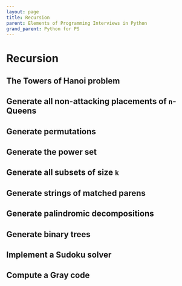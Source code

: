 ```yaml
---
layout: page
title: Recursion
parent: Elements of Programming Interviews in Python
grand_parent: Python for PS
---
```



# Recursion

## The Towers of Hanoi problem
## Generate all non-attacking placements of `n`-Queens
## Generate permutations
## Generate the power set
## Generate all subsets of size `k`
## Generate strings of matched parens
## Generate palindromic decompositions
## Generate binary trees
## Implement a Sudoku solver
## Compute a Gray code
